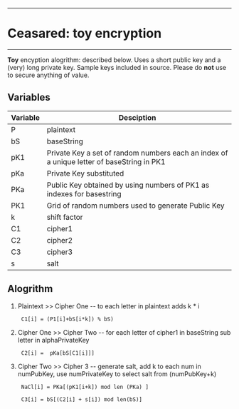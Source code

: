 --------------------------------------------------------------
# Ceasared: toy encryption 
--------------------------------------------------------------

**Toy** encyption alogrithm: described below. Uses a short public key and a (very) long private key. Sample keys included in source.
Please do **not** use to secure anything of value.

## Variables

Variable|Desciption
--------|------------
P|plaintext
bS|baseString
pK1|Private Key a set of random numbers each an index of a unique letter of baseString in PK1
pKa|Private Key substituted 
PKa|Public Key obtained by using numbers of PK1 as indexes for basestring
PK1|Grid of random numbers used to generate Public Key 
k|shift factor
C1|cipher1
C2|cipher2
C3|cipher3
s|salt

## Alogrithm

1. Plaintext >> Cipher One -- to each letter in plaintext adds k * i

        C1[i] = (P1[i]+bS[i*k]) % bS)


1. Cipher One >> Cipher Two -- for each letter of cipher1 in baseString sub letter in alphaPrivateKey


        C2[i] =  pKa[bS[C1[i]]]

1. Cipher Two >> Cipher 3 -- generate salt, add k to each num in numPubKey, use numPrivateKey to select salt from (numPubKey+k)

        NaCl[i] = PKa[(pK1[i+k]) mod len (PKa) ]

        C3[i] = bS[(C2[i] + s[i]) mod len(bS)]


